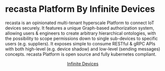 # recasta Platform By  Infinite Devices

recasta is an opinionated multi-tenant hyperscale Platform to connect IoT devices securely. It features a unique Graph-based authorization system, allowing users & engineers to create arbitrary hierarchical ontologies, with the possibility to scope permissions down to single sub-devices to specific users (e.g. suppliers). It exposes simple to consume RESTful & gRPC APIs with both high-level (e.g. device shadow) and low-level (sending messages) concepts. recasta Platform is open source and fully kubernetes compliant.

<p align="center"><a href="https://recasta.de/">Infinite Devices</a></p>
